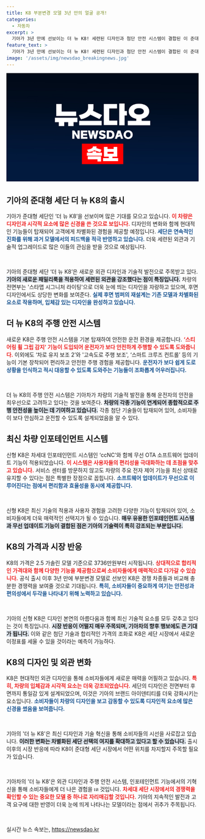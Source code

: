 ```yaml
---
title: K8 부분변경 모델 3년 만의 얼굴 공개!
categories:
  - 자동차
excerpt: >
  기아가 3년 만에 선보이는 더 뉴 K8! 세련된 디자인과 첨단 안전 시스템이 결합된 이 준대형 세단은 차량 소프트웨어를 무선으로 업데이트할 수 있는 혁신까지 탑재했다. 가격은 3736만원부터 시작!
feature_text: >
  기아가 3년 만에 선보이는 더 뉴 K8! 세련된 디자인과 첨단 안전 시스템이 결합된 이 준대형 세단은 차량 소프트웨어를 무선으로 업데이트할 수 있는 혁신까지 탑재했다. 가격은 3736만원부터 시작!
image: '/assets/img/newsdao_breakingnews.jpg'
---
```


<p><img src="/assets/img/newsdao_breakingnews.jpg" alt="ranknews 속보" /></p>

<h2 data-ke-size="size26">기아의 준대형 세단 더 뉴 K8의 출시</h2>

<p data-ke-size="size16">기아가 준대형 세단인 ‘더 뉴 K8’을 선보이며 많은 기대를 모으고 있습니다. <b><span style="color: #ee2323;">이 차량은 디자인과 시각적 요소에 많은 신경을 쓴 것으로 보입니다.</span></b> 디자인의 변화와 함께 현대적인 기능들이 탑재되어 고객에게 차별화된 경험을 제공할 예정입니다. <b><span style="color: #1a5490;">세단은 연속적인 진화를 위해 과거 모델에서의 피드백을 적극 반영하고 있습니다.</span></b> 더욱 세련된 외관과 기술적 업그레이드로 많은 이들의 관심을 받을 것으로 예상됩니다.</p>

<p data-ke-size="size16">&nbsp;</p>

<p>기아의 준대형 세단 ‘더 뉴 K8’은 새로운 외관 디자인과 기술적 발전으로 주목받고 있다. <b><span style="background-color: #21538527;">기아의 새로운 패밀리룩을 적용하여 세련된 외관을 강조했다는 점이 특징입니다.</span></b> 차량의 전면부는 '스타맵 시그니처 라이팅'으로 더욱 눈에 띄는 디자인을 자랑하고 있으며, 후면 디자인에서도 상당한 변화를 보여준다. <b><span style="color: #1a5490;">실제 후면 범퍼의 재설계는 기존 모델과 차별화된 요소로 작용하며, 입체감 있는 디자인을 완성하고 있습니다.</span></b></p>

<h2 data-ke-size="size26">더 뉴 K8의 주행 안전 시스템</h2>

<p data-ke-size="size16">새로운 K8은 주행 안전 시스템을 기본 탑재하여 안전한 운전 환경을 제공합니다. <b><span style="color: #ee2323;">‘스티어링 휠 그립 감지’ 기능이 도입되어 운전자가 보다 안전하게 주행할 수 있도록 도와줍니다.</span></b> 이외에도 ‘차로 유지 보조 2’와 '고속도로 주행 보조', ‘스마트 크루즈 컨트롤’ 등의 기능이 기본 장착되어 편리하고 안전한 주행 경험을 제공합니다. <b><span style="color: #1a5490;">운전자가 보다 쉽게 도로 상황을 인식하고 적시 대응할 수 있도록 도와주는 기능들이 조화롭게 어우러집니다.</span></b></p>

<p data-ke-size="size16">&nbsp;</p>

<p>더 뉴 K8의 주행 안전 시스템은 기아차가 차량의 기술적 발전을 통해 운전자의 안전을 최우선으로 고려하고 있다는 것을 보여준다. <b><span style="background-color: #21538527;">차량의 각종 기능이 연계되어 종합적으로 주행 안전성을 높이는 데 기여하고 있습니다.</span></b> 각종 첨단 기술들이 탑재되어 있어, 소비자들이 보다 안심하고 운전할 수 있도록 설계되었음을 알 수 있다.</p>

<h2 data-ke-size="size26">최신 차량 인포테인먼트 시스템</h2>

<p data-ke-size="size16">신형 K8은 차세대 인포테인먼트 시스템인 ‘ccNC’와 함께 무선 OTA 소프트웨어 업데이트 기능이 적용되었습니다. <b><span style="color: #ee2323;">이 시스템은 사용자들의 편리성을 극대화하는 데 초점을 맞추고 있습니다.</span></b> 서비스 센터를 방문하지 않고도 차량의 주요 전자 제어 기능을 최신 상태로 유지할 수 있다는 점은 특별한 장점으로 꼽힙니다. <b><span style="color: #1a5490;">소프트웨어 업데이트가 무선으로 이루어진다는 점에서 편리함과 효율성을 동시에 제공합니다.</span></b></p>

<p data-ke-size="size16">&nbsp;</p>

<p>신형 K8은 최신 기술의 적용과 사용자 경험을 고려한 다양한 기능이 탑재되어 있어, 소비자들에게 더욱 매력적인 선택지가 될 수 있습니다. <b><span style="background-color: #21538527;">매우 유용한 인포테인먼트 시스템과 무선 업데이트 기능이 결합된 점은 기아의 기술력이 특히 강조되는 부분입니다.</span></b></p>

<h2 data-ke-size="size26">K8의 가격과 시장 반응</h2>

<p data-ke-size="size16">K8의 가격은 2.5 가솔린 모델 기준으로 3736만원부터 시작됩니다. <b><span style="color: #ee2323;">상대적으로 합리적인 가격대와 함께 다양한 기능을 제공함으로써 소비자들에게 매력적으로 다가갈 수 있습니다.</span></b> 공식 출시 이후 3년 만에 부분변경 모델로 선보인 K8은 경쟁 차종들과 비교해 충분한 경쟁력을 보여줄 것으로 기대됩니다. <b><span style="color: #1a5490;">특히, 소비자들이 중요하게 여기는 안전성과 편의성에서 두각을 나타내기 위해 노력하고 있습니다.</span></b></p>

<p data-ke-size="size16">&nbsp;</p>

<p>기아의 신형 K8은 디자인 본연의 아름다움과 함께 최신 기술적 요소를 모두 갖추고 있다는 것이 특징입니다. <b><span style="background-color: #21538527;">시장 반응이 어떨지 매우 주목되며, 기아차의 향후 행보에도 큰 기대가 됩니다.</span></b> 이와 같은 첨단 기술과 합리적인 가격의 조화로 K8은 세단 시장에서 새로운 이정표를 세울 수 있을 것이라는 예측이 가능하다.</p>

<h2 data-ke-size="size26">K8의 디자인 및 외관 변화</h2>

<p data-ke-size="size16">K8은 현대적인 외관 디자인을 통해 소비자들에게 새로운 매력을 어필하고 있습니다. <b><span style="color: #ee2323;">특히, 차량의 입체감과 시각적 요소는 더욱 강조되었습니다.</span></b> 세단의 디자인은 전면부터 후면까지 통일감 있게 설계되었으며, 이것은 기아의 브랜드 아이덴티티를 더욱 강화시키는 요소입니다. <b><span style="color: #1a5490;">소비자들이 차량의 디자인을 보고 감동할 수 있도록 디자인적 요소에 많은 신경을 썼음을 보여줍니다.</span></b></p>

<p data-ke-size="size16">&nbsp;</p>

<p>기아의 '더 뉴 K8'은 최신 디자인과 기술 혁신을 통해 소비자들의 시선을 사로잡고 있습니다. <b><span style="background-color: #21538527;">이러한 변화는 차별화된 세단 선택의 여지를 확대하고 있다고 할 수 있습니다.</span></b> 출시 이후의 시장 반응에 따라 K8이 준대형 세단 시장에서 어떤 위치를 차지할지 주목할 필요가 있습니다. </p>

<p data-ke-size="size16">&nbsp;</p>

<p>기아차의 '더 뉴 K8'은 외관 디자인과 주행 안전 시스템, 인포테인먼트 기능에서의 기혁신을 통해 소비자들에게 더 나은 경험을 เต 것입니다. <b><span style="color: #ee2323;">차세대 세단 시장에서의 경쟁력을 확인할 수 있는 중요한 모델 중 하나로 자리매김할 것입니다.</span></b> 기아의 지속적인 발전과 고객 요구에 대한 반영이 더욱 눈에 띄게 나타나는 모델이라는 점에서 귀추가 주목됩니다. </p>

<p data-ke-size="size16">&nbsp;</p>
실시간 뉴스 속보는, <a href="https://newsdao.kr" rel="dofollow">https://newsdao.kr</a>



